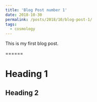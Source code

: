 ```yaml
---
title: 'Blog Post number 1'
date: 2018-10-30
permalink: /posts/2018/10/blog-post-1/
tags:
  - cosmology
---
```


This is my first blog post.

======

Heading 1
======

Heading 2
------

